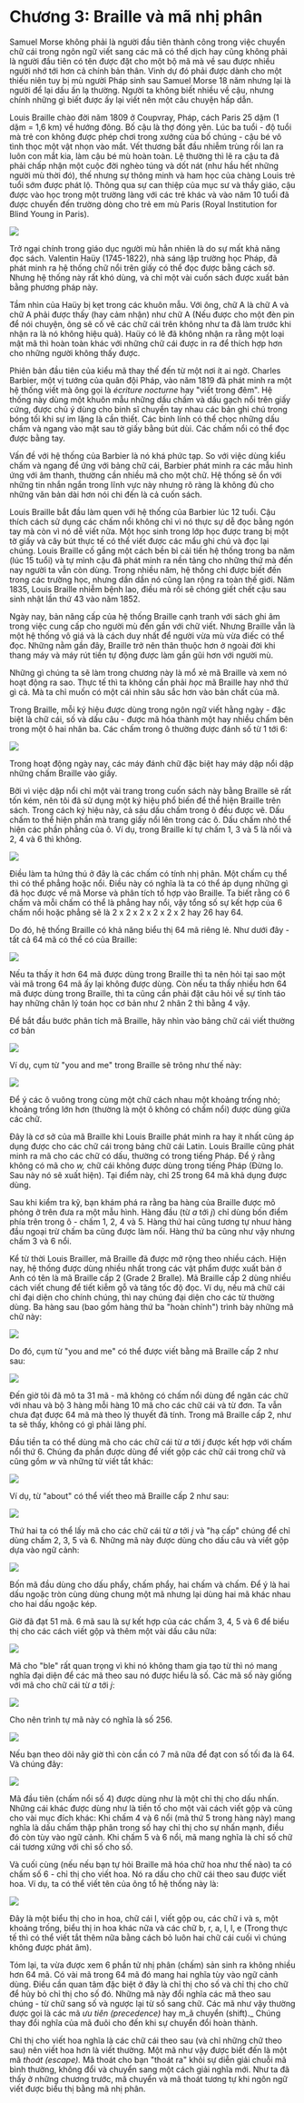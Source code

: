 # Chương 3: Braille và mã nhị phân

Samuel Morse không phải là người đầu tiên thành công trong việc chuyển chữ cái trong ngôn ngữ viết sang các mã có thể dịch hay cũng không phải là người đầu tiên có tên được đặt cho một bộ mã mà về sau được nhiều người nhớ tới hơn cả chính bản thân. Vinh dự đó phải được dành cho một thiếu niên tuy bị mù người Pháp sinh sau Samuel Morse 18 năm nhưng lại là người để lại dấu ấn lạ thường. Người ta không biết nhiều về cậu, nhưng chính những gì biết được ấy lại viết nên một câu chuyện hấp dẫn.

Louis Braille chào đời năm 1809 ở Coupvray, Pháp, cách Paris 25 dặm \(1 dặm = 1,6 km\) về hướng đông. Bố cậu là thợ đóng yên. Lúc ba tuổi - độ tuổi mà trẻ con không được phép chơi trong xưởng của bố chúng - cậu bé vô tình thọc một vật nhọn vào mắt. Vết thương bắt đầu nhiễm trùng rồi lan ra luôn con mắt kia, làm cậu bé mù hoàn toàn. Lệ thường thì lẽ ra cậu ta đã phải chấp nhận một cuộc đời nghèo túng và dốt nát \(như hầu hết những người mù thời đó\), thế nhưng sự thông minh và ham học của chàng Louis trẻ tuổi sớm được phát lộ. Thông qua sự can thiệp của mục sư và thầy giáo, cậu được vào học trong một trường làng với các trẻ khác và vào năm 10 tuổi đã được chuyển đến trường dòng cho trẻ em mù Paris \(Royal Institution for Blind Young in Paris\).

![](https://tukhucxuan.files.wordpress.com/2016/11/12.png)

Trở ngại chính trong giáo dục người mù hẳn nhiên là do sự mất khả năng đọc sách. Valentin Haüy \(1745-1822\), nhà sáng lập trường học Pháp, đã phát minh ra hệ thống chữ nổi trên giấy có thể đọc được bằng cách sờ. Nhưng hệ thống này rất khó dùng, và chỉ một vài cuốn sách được xuất bản bằng phương pháp này.  


Tầm nhìn của Haüy bị kẹt trong các khuôn mẫu. Với ông, chữ A là chữ A và chữ A phải được thấy \(hay cảm nhận\) như chữ A \(Nếu được cho một đèn pin để nói chuyện, ông sẽ cố vẽ các chữ cái trên không như ta đã làm trước khi nhận ra là nó không hiệu quả\). Haüy có lẽ đã không nhận ra rằng một loại mật mã thì hoàn toàn khác với những chữ cái được in ra để thích hợp hơn cho những người không thấy được.

Phiên bản đầu tiên của kiểu mã thay thế đến từ một nơi ít ai ngờ. Charles Barbier, một vị tướng của quân đội Pháp, vào năm 1819 đã phát minh ra một hệ thống viết mà ông gọi là _écriture nocturne_ hay "viết trong đêm". Hệ thống này dùng một khuôn mẫu những dấu chấm và dấu gạch nổi trên giấy cứng, được chủ ý dùng cho binh sĩ chuyền tay nhau các bản ghi chú trong bóng tối khi sự im lặng là cần thiết. Các binh lính có thể chọc những dấu chấm và ngang vào mặt sau tờ giấy bằng bút dùi. Các chấm nổi có thể đọc được bằng tay.

Vấn đề với hệ thống của Barbier là nó khá phức tạp. So với việc dùng kiểu chấm và ngang để ứng với bảng chữ cái, Barbier phát minh ra các mẫu hình ứng với âm thanh, thường cần nhiều mã cho một chữ. Hệ thống sẽ ổn với những tin nhắn ngắn trong lĩnh vực này nhưng rõ ràng là không đủ cho những văn bản dài hơn nói chi đến là cả cuốn sách.

Louis Braille bắt đầu làm quen với hệ thống của Barbier lúc 12 tuổi. Cậu thích cách sử dụng các chấm nổi không chỉ vì nó thực sự dễ đọc bằng ngón tay mà còn vì nó dễ viết nữa. Một học sinh trong lớp học được trang bị một tờ giấy và cây bút thực tế có thể viết được các mẩu ghi chú và đọc lại chúng. Louis Braille cố gắng một cách bền bỉ cải tiến hệ thống trong ba năm \(lúc 15 tuổi\) và tự mình cậu đã phát minh ra nền tảng cho những thứ mà đến nay người ta vẫn còn dùng. Trong nhiều năm, hệ thống chỉ được biết đến trong các trường học, nhưng dần dần nó cũng lan rộng ra toàn thế giới. Năm 1835, Louis Braille nhiễm bệnh lao, điều mà rồi sẽ chóng giết chết cậu sau sinh nhật lần thứ 43 vào năm 1852.

Ngày nay, bản nâng cấp của hệ thống Braille cạnh tranh với sách ghi âm trong việc cung cấp cho người mù đến gần với chữ viết. Nhưng Braille vẫn là một hệ thống vô giá và là cách duy nhất để người vừa mù vừa điếc có thể đọc. Những nằm gần đây, Braille trở nên thân thuộc hơn ở ngoài đời khi thang máy và máy rút tiền tự động được làm gần gũi hơn với người mù.

Những gì chúng ta sẽ làm trong chương này là mổ xẻ mã Braille và xem nó hoạt động ra sao. Thực tế thì ta không cần phải _học_ mã Braille hay nhớ thứ gì cả. Mà ta chỉ muốn có một cái nhìn sâu sắc hơn vào bản chất của mã.

Trong Braille, mỗi ký hiệu được dùng trong ngôn ngữ viết hằng ngày - đặc biệt là chữ cái, số và dấu câu - được mã hóa thành một hay nhiều chấm bên trong một ô hai nhân ba. Các chấm trong ô thường được đánh số từ 1 tới 6:

![](https://tukhucxuan.files.wordpress.com/2016/11/22.png)

Trong hoạt động ngày nay, các máy đánh chữ đặc biệt hay máy dập nổi dập những chấm Braille vào giấy.

Bởi vì việc dập nổi chỉ một vài trang trong cuốn sách này bằng Braille sẽ rất tốn kém, nên tôi đã sử dụng một ký hiệu phổ biến để thể hiện Braille trên sách. Trong cách ký hiệu này, cả sáu dấu chấm trong ô đều được vẽ. Dấu chấm to thể hiện phần mà trang giấy nổi lên trong các ô. Dấu chấm nhỏ thể hiện các phần phẳng của ô. Ví dụ, trong Braille kí tự chấm 1, 3 và 5 là nổi và 2, 4 và 6 thì không.

![](https://tukhucxuan.files.wordpress.com/2016/11/32.png)

Điều làm ta hứng thú ở đây là các chấm có tính nhị phân. Một chấm cụ thể thì có thể phẳng hoặc nổi. Điều này có nghĩa là ta có thể áp dụng những gì đã học được về mã Morse và phân tích tổ hợp vào Braille. Ta biết rằng có 6 chấm và mỗi chấm có thể là phẳng hay nổi, vậy tổng số sự kết hợp của 6 chấm nổi hoặc phẳng sẽ là 2 x 2 x 2 x 2 x 2 x 2 hay 26 hay 64.

Do đó, hệ thống Braille có khả năng biểu thị 64 mã riêng lẻ. Như dưới đây - tất cả 64 mã có thể có của Braille:

![](https://tukhucxuan.files.wordpress.com/2016/11/42.png)

Nếu ta thấy ít hơn 64 mã được dùng trong Braille thì ta nên hỏi tại sao một vài mã trong 64 mã ấy lại không được dùng. Còn nếu ta thấy nhiều hơn 64 mã được dùng trong Braille, thì ta cũng cần phải đặt câu hỏi về sự tỉnh táo hay những chân lý toán học cơ bản như 2 nhân 2 thì bằng 4 vậy.

Để bắt đầu bước phân tích mã Braille, hãy nhìn vào bảng chữ cái viết thường cơ bản

![](https://tukhucxuan.files.wordpress.com/2016/11/51.png)

Ví dụ, cụm từ "you and me" trong Braille sẽ trông như thế này:

![](https://tukhucxuan.files.wordpress.com/2016/11/61.png)

Để ý các ô vuông trong cùng một chữ cách nhau một khoảng trống nhỏ; khoảng trống lớn hơn \(thường là một ô không có chấm nổi\) được dùng giữa các chữ.

Đây là cơ sở của mã Braille khi Louis Braille phát minh ra hay ít nhất cũng áp dụng được cho các chữ cái trong bảng chữ cái Latin. Louis Braille cũng phát minh ra mã cho các chữ có dấu, thường có trong tiếng Pháp. Để ý rằng không có mã cho _w,_ chữ cái không được dùng trong tiếng Pháp \(Đừng lo. Sau này nó sẽ xuất hiện\). Tại điểm này, chỉ 25 trong 64 mã khả dụng được dùng.

Sau khi kiểm tra kỹ, bạn khám phá ra rằng ba hàng của Braille được mô phỏng ở trên đưa ra một mẫu hình. Hàng đầu \(từ _a_ tới _j_\) chỉ dùng bốn điểm phía trên trong ô - chấm 1, 2, 4 và 5. Hàng thứ hai cũng tương tự nhuư hàng đầu ngoại trừ chấm ba cũng được làm nổi. Hàng thứ ba cũng như vậy nhưng chấm 3 và 6 nổi.

Kể từ thời Louis Brailler, mã Braille đã được mở rộng theo nhiều cách. Hiện nay, hệ thống được dùng nhiều nhất trong các vật phẩm được xuất bản ở Anh có tên là mã Braille cấp 2 \(Grade 2 Bralle\). Mã Braille cấp 2 dùng nhiều cách viết chung để tiết kiễm gỗ và tăng tốc độ đọc. Ví dụ, nếu mã chữ cái chỉ đại diện cho chính chúng, thì nay chúng đại diện cho các từ thường dùng. Ba hàng sau \(bao gồm hàng thứ ba "hoàn chỉnh"\) trình bày những mã chữ này:

![](https://tukhucxuan.files.wordpress.com/2016/11/71.png)

Do đó, cụm từ "you and me" có thể được viết bằng mã Braille cấp 2 như sau:

![](https://tukhucxuan.files.wordpress.com/2016/11/81.png)

Đến giờ tôi đã mô ta 31 mã - mã không có chấm nổi dùng để ngăn các chữ với nhau và bộ 3 hàng mỗi hàng 10 mã cho các chữ cái và từ đơn. Ta vẫn chưa đạt được 64 mã mà theo lý thuyết đã tính. Trong mã Braille cấp 2, như ta sẽ thấy, không có gì phải lãng phí.

Đầu tiền ta có thể dùng mã cho các chữ cái từ _a_ tới _j_ được kết hợp với chấm nổi thứ 6. Chúng đa phần được dùng để viết gộp các chữ cái trong chữ và cũng gồm _w_ và những từ viết tắt khác:

![](https://tukhucxuan.files.wordpress.com/2016/11/91.png)

Ví dụ, từ "about" có thể viết theo mã Braille cấp 2 như sau:

![](https://tukhucxuan.files.wordpress.com/2016/11/101.png)

Thứ hai ta có thể lấy mã cho các chữ cái từ _a_ tới _j_ và "hạ cấp" chúng để chỉ dùng chấm 2, 3, 5 và 6. Những mã này được dùng cho dấu câu và viết gộp dựa vào ngữ cảnh:

![](https://tukhucxuan.files.wordpress.com/2016/11/111.png)

Bốn mã đầu dùng cho dấu phẩy, chấm phẩy, hai chấm và chấm. Để ý là hai dấu ngoặc tròn cùng dùng chung một mã nhưng lại dùng hai mã khác nhau cho hai dấu ngoặc kép.

Giờ đã đạt 51 mã. 6 mã sau là sự kết hợp của các chấm 3, 4, 5 và 6 để biểu thị cho các cách viết gộp và thêm một vài dấu câu nữa:

![](https://tukhucxuan.files.wordpress.com/2016/11/121.png)

Mã cho "ble" rất quan trọng vì khi nó không tham gia tạo từ thì nó mang nghĩa đại diện để các mã theo sau nó được hiểu là số. Các mã số này giống với mã cho chữ cái từ _a_ tới _j_:

![](https://tukhucxuan.files.wordpress.com/2016/11/13.png)

Cho nên trình tự mã này có nghĩa là số 256.

![](https://tukhucxuan.files.wordpress.com/2016/11/14.png)

Nếu bạn theo dõi nãy giờ thì còn cần có 7 mã nữa để đạt con số tối đa là 64. Và chúng đây:

![](https://tukhucxuan.files.wordpress.com/2016/11/15.png)

Mã đầu tiên \(chấm nổi số 4\) được dùng như là một chỉ thị cho dấu nhấn. Những cái khác được dùng như là tiền tố cho một vài cách viết gộp và cũng cho vài mục đích khác: Khi chấm 4 và 6 nổi \(mã thứ 5 trong hàng này\) mang nghĩa là dấu chấm thập phân trong số hay chỉ thị cho sự nhấn mạnh, điều đó còn tùy vào ngữ cảnh. Khi chấm 5 và 6 nổi, mã mang nghĩa là chỉ số chữ cái tương xứng với chỉ số cho số.

Và cuối cùng \(nếu nếu bạn tự hỏi Braille mã hóa chữ hoa như thế nào\) ta có chấm số 6 - chỉ thị cho viết hoa. Nó ra dấu cho chữ cái theo sau được viết hoa. Ví dụ, ta có thể viết tên của ông tổ hệ thống này là:

![](https://tukhucxuan.files.wordpress.com/2016/11/161.png)

Đây là một biểu thị cho in hoa, chữ cái l, viết gộp ou, các chữ i và s, một khoảng trống, biểu thị in hoa khác nữa và các chữ b, r, a, l, l, e \(Trong thực tế thì có thể viết tắt thêm nữa bằng cách bỏ luôn hai chữ cái cuối vì chúng không được phát âm\).

Tóm lại, ta vừa được xem 6 phần tử nhị phân \(chấm\) sản sinh ra không nhiều hơn 64 mã. Có vài mã trong 64 mã đó mang hai nghĩa tùy vào ngữ cảnh dùng. Điều cần quan tâm đặc biệt ở đây là chỉ thị cho số và chỉ thị cho chữ để hủy bỏ chỉ thị cho số đó. Những mã này đổi nghĩa các mã theo sau chúng - từ chữ sang số và ngược lại từ số sang chữ. Các mã như vậy thường được gọi là các mã _ưu tiên \(precedence\)_ hay m_ã chuyển \(shift\)._ Chúng thay đổi nghĩa của mã đuôi cho đến khi sự chuyển đổi hoàn thành.

Chỉ thị cho viết hoa nghĩa là các chữ cái theo sau \(và chỉ những chữ theo sau\) nên viết hoa hơn là viết thường. Một mã như vậy được biết đến là một mã _thoát \(escape\)._ Mã thoát cho bạn "thoát ra" khỏi sự diễn giải chuỗi mã bình thường, không đổi và chuyển sang một cách giải nghĩa mới. Như ta đã thấy ở những chương trước, mã chuyển và mã thoát tương tự khi ngôn ngữ viết được biểu thị bằng mã nhị phân.

